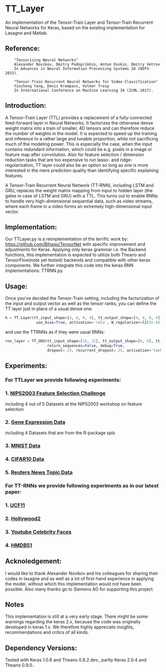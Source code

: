 # TT_Layer
An implementation of the Tensor-Train Layer and Tensor-Train Recurrent Neural Networks for Keras, based on the existing implementation for Lasagne and Matlab.

## Reference:
        "Tensorizing Neural Networks"
        Alexander Novikov, Dmitry Podoprikhin, Anton Osokin, Dmitry Vetrov
        In Advances in Neural Information Processing Systems 28 (NIPS-2015).

        "Tensor-Train Recurrent Neural Networks for Video Classification"
        Yinchong Yang, Denis Krompass, Volker Tresp
        In International Conference on Machine Learning 34 (ICML-2017).

## Introduction:
A Tensor-Train Layer (TTL) provides a replacement of a fully-connected feed-forward layer in Neural Networks. It factorizes the otherwise dense weight matrix into a train of smaller, 4D tensors and can therefore reduce the number of weights in the model. It is expected to speed up the training and inference to a rather large and tunable proportion, while not sacrificing much of the modeling power.
This is especially the case, when the input contains redundant information, which could be e.g. pixels in a image or feature map after convolution. Also for feature selection / dimension reduction tasks that are too expensive to run lasso- and ridge-regularization, TT layer could also be an option so long as one is more interested in the mere prediction quality than identifying specific explaining features.

A Tensor-Train Recurrent Neural Network (TT-RNN), including LSTM and GRU, replaces the weight matrix mapping from input to hidden layer (the gates in case of LSTM and GRU) with a TTL. This turns out to enable RNNs to handle very high-dimensional sequential data, such as video streams, where each frame in a video forms an extremely high-dimensional input vector. 

## Implementation:
Our TTLayer.py is a reimplementation of the terrific work by: https://github.com/Bihaqo/TensorNet with specific improvement and adjustments for Keras. Applying only keras grammar i.e. the Backend functions, this implementation is expected to utilize both Theano and TensorFlow(note yet tested) backends and compatible with other keras components. 
We further integrate this code into the keras RNN implementations: TTRNN.py.  

## Usage:
Once you've decided the Tensor-Train setting, including the factorization of the input and output vector as well as the tensor ranks, you can define the TT layer just in place of a usual dense one:
```python
h = TT_Layer(tt_input_shape=[4, 8, 8, 4], tt_output_shape=[4, 8, 8, 4], tt_ranks=[1, 3, 3, 3, 1],
              use_bias=True, activation='relu', W_regularizer=l2(5e-4), debug=False, ortho_init=True)
```
and use the TTRNNs as if they were usual RNNs: 
```python
rnn_layer = TT_GRU(tt_input_shape=[16, 32], tt_output_shape=[8, 8], tt_ranks=[1, 3, 1],
                   return_sequences=False, debug=True,
                   dropout=.25, recurrent_dropout=.25, activation='tanh')
```

## Experiments:
### For TTLayer we provide following experiments: 
### 1. [NIPS2003 Feature Selection Challenge](../master/Experiment_NIPS2003.py)
  including 4 out of 5 Datasets at the NIPS2003 workshop on feature selection
### 2. [Gene Expression Data](../master/Experiment_GenExpress.py)
  including 4 Datasets that are from the R-package spls
### 3. [MNIST Data](../master/Experiment_MNIST.py)
### 4. [CIFAR10 Data](../master/Experiment_CIFAR10.py)
### 5. [Reuters News Topic Data](../master/Experiment_ReutersTopic.py)

### For TT-RNNs we provide following experiments as in our latest paper: 
### 1. [UCF11](../master/Experiment_UCF11.py)
### 2. [Hollywood2](../master/Experiment_Hollywood2.py)
### 3. [Youtube Celebrity Faces](../master/Experiment_CelebFaces.py)
### 4. [HMDB51](../master/Experiment_HMDB51.py)

## Acknoledgement:
I would like to thank Alexander Novikov and his colleagues for sharing their codes in lasagne and as well as a lot of first-hand experience in applying the model, without which this implementation would not have been possible. Also many thanks go to Siemens AG for supporting this project.

## Notes
This implementation is still at a very early stage. There might be some warnings regarding the keras 2.x, because the code was originally developed in keras 1.x. We therefore highly appreciate insights, recommendations and critics of all kinds.

## Dependency Versions: 
Tested with Keras 1.0.8 and Theano 0.8.2.dev., partly Keras 2.0.4 and Theano 0.9.0..
